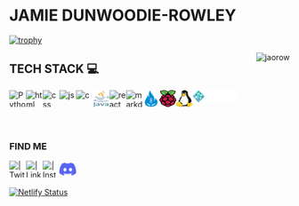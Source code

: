 # JAMIE DUNWOODIE-ROWLEY

[![trophy](https://github-profile-trophy.vercel.app/?username=jaorow&theme=onedark&title=Commit,Followers)](https://github.com/ryo-ma/github-profile-trophy)
<p><img align="right" src="https://github-readme-stats.vercel.app/api/top-langs?username=jaorow&show_icons=true&locale=en&layout=compact" alt="jaorow" /></p>

## TECH STACK   💻

<div>
<img align="left" alt="  Python" width="30px" height = "30" src="https://upload.wikimedia.org/wikipedia/commons/1/1f/Python_logo_01.svg" /> 


<img align="left" alt="html" width="30px" height = "30" src="https://upload.wikimedia.org/wikipedia/commons/3/38/HTML5_Badge.svg" /> 

<img align="left" alt="css" width="30px" height = "30" src="https://upload.wikimedia.org/wikipedia/commons/6/62/CSS3_logo.svg" /> 

<img align="left" alt="js" width="30px" height = "30" src="https://upload.wikimedia.org/wikipedia/commons/9/99/Unofficial_JavaScript_logo_2.svg" /> 

<img align="left" alt="c" width="30px" height = "30" src="https://upload.wikimedia.org/wikipedia/commons/1/19/C_Logo.png" /> 

<img align="left" alt="java" width="30px" height = "30" src="img/java.svg" /> 

<img align="left" alt="react" width="30px" height = "30" src="https://upload.wikimedia.org/wikipedia/commons/a/a7/React-icon.svg" /> 


<img align="left" alt="markdown" width="30px" height = "30" src="https://upload.wikimedia.org/wikipedia/commons/4/41/1280px_Markdown_with_White_Background.png" /> 

<img align="left" alt="ardwino" width="30px" height = "30" src="img/ardwino.png" /> 

<img align="left" alt="raspbery-pi" width="30px" height = "30" src="img/rasp2.svg" /> 

<img align="left" alt="linx" width="30px" height = "30" src="img/linux.png" /> 



<!-- put at end as there is a large left section to this immage -->
<img align="left" alt="html" width="80px" src="img/netlify.png" /> 

</div>

<br>
<br>
<br>
<br>


<!---

this is where find me content starts...

--->

### FIND ME


<!-- 

website when i have a good website (orthou there is a github website thingy so idk if this will be good!)

[<img align="left" alt="" width="22px" src="https://upload.wikimedia.org/wikipedia/commons/thumb/c/c0/Gnome-emblem-web.svg/100px-Gnome-emblem-web.svg.png" />][website] -->

[<img align="left" alt=" | Twitter" width="30px" height = "30" src="https://upload.wikimedia.org/wikipedia/sco/9/9f/Twitter_bird_logo_2012.svg" />][twitter]

[<img align="left" alt=" | LinkedIn" width="30px" height = "30" src="https://upload.wikimedia.org/wikipedia/commons/c/ca/LinkedIn_logo_initials.png" />][linkedin]

[<img align="left" alt=" | Instagram" width="30px" height = "30" src="https://upload.wikimedia.org/wikipedia/commons/9/96/Instagram.svg" />][instagram]

[<img align="left" alt=" | discord" width="30px" height = "30" src="img/discord2.svg" />][discord]



<br />
<br />

<!-- [website]: https:/webaddress when ready -->
[twitter]: https://twitter.com/Jamiedunwoodie
[instagram]: https://www.instagram.com/jamiedunwoodie/
[linkedin]: https://nz.linkedin.com/in/jamie-dunwoodie-rowley-960287223
[discord]: https://discordapp.com/users/jambles#5467






[![Netlify Status](https://api.netlify.com/api/v1/badges/89a31867-a7a7-4980-96fe-906a260a6085/deploy-status)](https://app.netlify.com/sites/jaorow/deploys)
